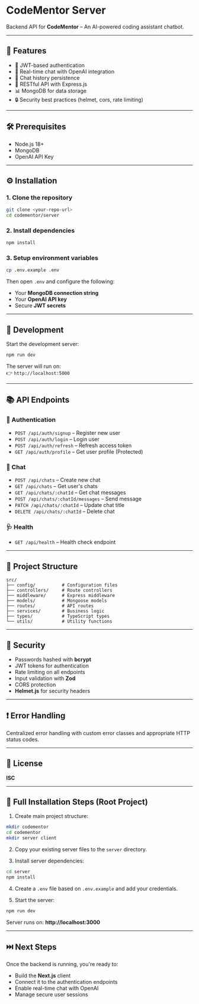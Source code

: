 # CodeMentor Server

Backend API for **CodeMentor** – An AI-powered coding assistant chatbot.

---

## 🚀 Features

- 🔐 JWT-based authentication  
- 💬 Real-time chat with OpenAI integration  
- 📝 Chat history persistence  
- 🧭 RESTful API with Express.js  
- 📊 MongoDB for data storage  
- 🔒 Security best practices (helmet, cors, rate limiting)

---

## 🛠️ Prerequisites

- Node.js 18+
- MongoDB
- OpenAI API Key

---

## ⚙️ Installation

### 1. Clone the repository

```bash
git clone <your-repo-url>
cd codementor/server
```

### 2. Install dependencies

```bash
npm install
```

### 3. Setup environment variables

```bash
cp .env.example .env
```

Then open `.env` and configure the following:

- Your **MongoDB connection string**
- Your **OpenAI API key**
- Secure **JWT secrets**

---

## 🚧 Development

Start the development server:

```bash
npm run dev
```

The server will run on:  
👉 `http://localhost:5000`

---

## 📚 API Endpoints

### 🔐 Authentication

- `POST /api/auth/signup` – Register new user  
- `POST /api/auth/login` – Login user  
- `POST /api/auth/refresh` – Refresh access token  
- `GET /api/auth/profile` – Get user profile (Protected)

### 💬 Chat

- `POST /api/chats` – Create new chat  
- `GET /api/chats` – Get user's chats  
- `GET /api/chats/:chatId` – Get chat messages  
- `POST /api/chats/:chatId/messages` – Send message  
- `PATCH /api/chats/:chatId` – Update chat title  
- `DELETE /api/chats/:chatId` – Delete chat

### 🩺 Health

- `GET /api/health` – Health check endpoint

---

## 📁 Project Structure

```
src/
├── config/          # Configuration files
├── controllers/     # Route controllers
├── middleware/      # Express middleware
├── models/          # Mongoose models
├── routes/          # API routes
├── services/        # Business logic
├── types/           # TypeScript types
└── utils/           # Utility functions
```

---

## 🔐 Security

- Passwords hashed with **bcrypt**
- JWT tokens for authentication
- Rate limiting on all endpoints
- Input validation with **Zod**
- CORS protection
- **Helmet.js** for security headers

---

## ❗ Error Handling

Centralized error handling with custom error classes and appropriate HTTP status codes.

---

## 📄 License

**ISC**

---

## 🧱 Full Installation Steps (Root Project)

1. Create main project structure:

```bash
mkdir codementor
cd codementor
mkdir server client
```

2. Copy your existing server files to the `server` directory.

3. Install server dependencies:

```bash
cd server
npm install
```

4. Create a `.env` file based on `.env.example` and add your credentials.

5. Start the server:

```bash
npm run dev
```

Server runs on: **http://localhost:3000**

---

## ⏭️ Next Steps

Once the backend is running, you're ready to:

- Build the **Next.js** client
- Connect it to the authentication endpoints
- Enable real-time chat with OpenAI
- Manage secure user sessions

